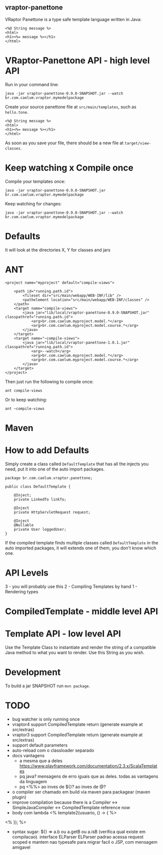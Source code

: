 ## vraptor-panettone

VRaptor Panettone is a type safe template language written in Java:

```
<%@ String message %>
<html>
<h1><%= message %></h1>
</html>
```

# VRaptor-Panettone API - high level API

Run in your command line:

```
java -jar vraptor-panettone-0.9.0-SNAPSHOT.jar --watch br.com.caelum.vraptor.mymodelpackage 
```

Create your source panettone file at `src/main/templates`, such as `hello.tone`.

```
<%@ String message %>
<html>
<h1><%= message %></h1>
</html>
```

As soon as you save your file, there should be a new file at `target/view-classes`.

# Keep watching x Compile once

Compile your templates once:

```
java -jar vraptor-panettone-0.9.0-SNAPSHOT.jar br.com.caelum.vraptor.mymodelpackage 
```

Keep watching for changes:

```
java -jar vraptor-panettone-0.9.0-SNAPSHOT.jar --watch br.com.caelum.vraptor.mymodelpackage 
```

# Defaults
It will look at the directories X, Y for classes and jars

# ANT

```
<project name="myproject" default="compile-views">

	<path id="running.path.id">
		<fileset dir="src/main/webapp/WEB-INF/lib" />
		<pathelement location="src/main/webapp/WEB-INF/classes" />
	</path>
	<target name="compile-views">
		<java jar="lib/local/vraptor-panettone-0.9.0-SNAPSHOT.jar" classpathref="running.path.id">
			<arg>br.com.caelum.myproject.model.*</arg>
			<arg>br.com.caelum.myproject.model.course.*</arg>
		</java>
	</target>
	<target name="~compile-views">
		<java jar="lib/local/vraptor-panettone-1.0.1.jar" classpathref="running.path.id">
			<arg>--watch</arg>
			<arg>br.com.caelum.myproject.model.*</arg>
			<arg>br.com.caelum.myproject.model.course.*</arg>
		</java>
	</target>
</project>
```

Then just run the following to compile once:
```
ant compile-views
```

Or to keep watching:

```
ant ~compile-views
```

# Maven

# How to add Defaults

Simply create a class called `DefaultTemplate` that has all the injects you need, put it into one of the auto import packages.

```
package br.com.caelum.vraptor.panettone;

public class DefaultTemplate {

	@Inject;
	private LinkedTo linkTo;
	
	@Inject
	private HttpServletRequest request;
	
	@Inject
	@Nullable
	private User loggedUser;
}
```

If the compiled template finds multiple classes called `DefaultTemplate` in the auto imported packages, it will extends one of them, you don't know which one.

# API Levels

3 - you will probably use this
2 - Compiling Templates by hand
1 - Rendering types

# CompiledTemplate - middle level API

# Template API - low level API

Use the Template Class to instantiate and render the string of a compatible Java method to what you want to render.
Use this String as you wish. 

# Development

To build a jar SNAPSHOT run `mvn package`.

# TODO
- bug watcher is only running once
- vraptor4 support CompiledTemplate return (generate example at src/extras)
- vraptor3 support CompiledTemplate return (generate example at src/extras)
- support default parameters
- auto-reload com o classloader separado
- docs
	vantagens
	- a mesma que a deles https://www.playframework.com/documentation/2.3.x/ScalaTemplates
	- pq java? mensagens de erro iguais que as deles. todas as vantagens da linguagem
	- pq <%%> ao inves de ${}? ao inves de @?
- o compiler ser chamado em build via maven para packagear (maven plugin)
- improve compilation because there is a Compiler <-> SimpleJavaCompiler <-> CompiledTemplate reference now
- body com lambda
<% template2(usuario, () -> { %>

<% }); %>
- syntax sugar: ${} => a.b ou a.getB ou a.isB (verifica qual existe em compilacao). interface ELParser
	ELParser padrao acessa request scoped e mantem nao typesafe para migrar facil o JSP, com mensagem amigavel